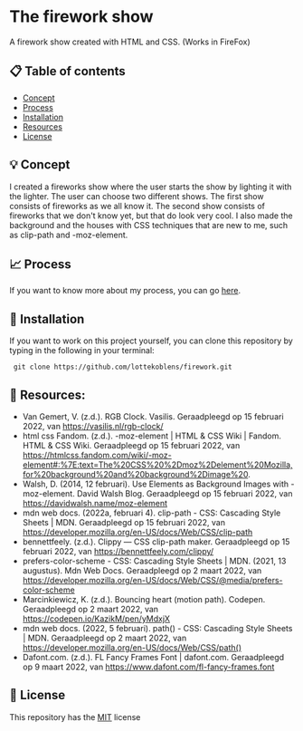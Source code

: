 # The firework show

A firework show created with HTML and CSS. (Works in FireFox)

## :clipboard: Table of contents
* [Concept](https://github.com/lottekoblens/firework#bulb-concept)
* [Process](https://github.com/lottekoblens/firework#chart_with_upwards_trend-process)
* [Installation](https://github.com/lottekoblens/firework#wrench-installation)
* [Resources](https://github.com/lottekoblens/firework#open_file_folder-resources)
* [License](https://github.com/lottekoblens/firework#bookmark-license)

## :bulb: Concept

I created a fireworks show where the user starts the show by lighting it with the lighter. The user can choose two different shows. The first show consists of fireworks as we all know it. The second show consists of fireworks that we don't know yet, but that do look very cool. I also made the background and the houses with CSS techniques that are new to me, such as clip-path and -moz-element.

## :chart_with_upwards_trend: Process

If you want to know more about my process, you can go [here](https://github.com/lottekoblens/firework/wiki/Proces).

## :wrench: Installation

If you want to work on this project yourself, you can clone this repository by typing in the following in your terminal:

``` git clone https://github.com/lottekoblens/firework.git```

## :open_file_folder: Resources:
* Van Gemert, V. (z.d.). RGB Clock. Vasilis. Geraadpleegd op 15 februari 2022, van https://vasilis.nl/rgb-clock/
* html css Fandom. (z.d.). -moz-element | HTML & CSS Wiki | Fandom. HTML & CSS Wiki. Geraadpleegd op 15 februari 2022, van https://htmlcss.fandom.com/wiki/-moz-element#:%7E:text=The%20CSS%20%2Dmoz%2Delement%20Mozilla,for%20background%20and%20background%2Dimage%20.
* Walsh, D. (2014, 12 februari). Use Elements as Background Images with -moz-element. David Walsh Blog. Geraadpleegd op 15 februari 2022, van https://davidwalsh.name/moz-element
* mdn web docs. (2022a, februari 4). clip-path - CSS: Cascading Style Sheets | MDN. Geraadpleegd op 15 februari 2022, van https://developer.mozilla.org/en-US/docs/Web/CSS/clip-path
* bennettfeely. (z.d.). Clippy — CSS clip-path maker. Geraadpleegd op 15 februari 2022, van https://bennettfeely.com/clippy/
* prefers-color-scheme - CSS: Cascading Style Sheets | MDN. (2021, 13 augustus). Mdn Web Docs. Geraadpleegd op 2 maart 2022, van https://developer.mozilla.org/en-US/docs/Web/CSS/@media/prefers-color-scheme
* Marcinkiewicz, K. (z.d.). Bouncing heart (motion path). Codepen. Geraadpleegd op 2 maart 2022, van https://codepen.io/KazikM/pen/yMdxjX
* mdn web docs. (2022, 5 februari). path() - CSS: Cascading Style Sheets | MDN. Geraadpleegd op 2 maart 2022, van https://developer.mozilla.org/en-US/docs/Web/CSS/path()
* Dafont.com. (z.d.). FL Fancy Frames Font | dafont.com. Geraadpleegd op 9 maart 2022, van https://www.dafont.com/fl-fancy-frames.font

## :bookmark: License

This repository has the [MIT](https://github.com/lottekoblens/firework/blob/main/LICENSE) license

